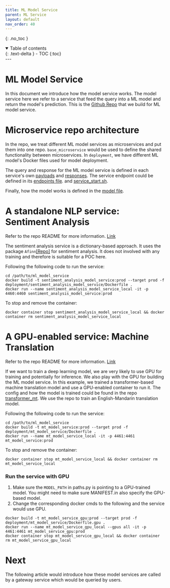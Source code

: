 ```yaml
---
title: ML Model Service
parent: ML Service
layout: default
nav_order: 40
---
```

{: .no_toc }

<details open markdown="block">
  <summary>
    Table of contents
  </summary>
  {: .text-delta }
- TOC
{:toc}
</details>
---

# ML Model Service
In this document we introduce how the model service works.
The model service here we refer to a service that feed the query into a ML model and return the model's prediction.
This is the [Github Repo](https://github.com/allyoushawn/ml_model_service) that we build for ML model service.

# Microservice repo architecture
In the repo, we treat different ML model services as microservices and put them into one repo.
`base_microservice` would be used to define the shared functionality between microservices.
In `deployment`, we have different ML model's Docker files used for model deployment.

The query and response for the ML model service is defined in each service's own
[payloads](https://github.com/allyoushawn/ml_model_service/blob/main/sentiment_analysis_model_service/sentiment_analysis_model_service/api/payloads.py) 
and [responses](https://github.com/allyoushawn/ml_model_service/blob/main/sentiment_analysis_model_service/sentiment_analysis_model_service/api/responses.py).
The service endpoint could be defined in its 
[endpoints file](https://github.com/allyoushawn/ml_model_service/blob/main/sentiment_analysis_model_service/sentiment_analysis_model_service/api/endpoints/sentiment_service.py).
and [service_start.sh](https://github.com/allyoushawn/ml_model_service/blob/main/sentiment_analysis_model_service/service_start.sh#L12).

Finally, how the model works is defined in the
[model file](https://github.com/allyoushawn/ml_model_service/blob/main/sentiment_analysis_model_service/sentiment_analysis_model_service/model/sentiment_model.py).



# A standalone NLP service: Sentiment Analysis
Refer to the repo README for more information.  [Link](https://github.com/allyoushawn/ml_model_service/tree/main/sentiment_analysis_model_service)

The sentiment analysis service is a dictionary-based approach. 
It uses the package `Afinn`[[Repo]](https://github.com/fnielsen/afinn) for sentiment analysis. It does not involved with
any training and therefore is suitable for a POC here.

Following the following code to run the service:
```
cd /path/to/ml_model_service
docker build -t sentiment_analysis_model_service:prod --target prod -f deployment/sentiment_analysis_model_service/Dockerfile .
docker run --name sentiment_analysis_model_service_local -it -p 4460:4460 sentiment_analysis_model_service:prod
```

To stop and remove the container:
```
docker container stop sentiment_analysis_model_service_local && docker container rm sentiment_analysis_model_service_local
```


# A GPU-enabled service: Machine Translation

Refer to the repo README for more information. [Link](https://github.com/allyoushawn/ml_model_service/tree/main/mt_model_service)

If we want to train a deep learning model, we are very likely to use GPU for training and potentially for inference.
We also play with the GPU for building the ML model service. In this example, we trained a transformer-based 
machine translation model and use a GPU-enabled container to run it. The config and how the model is trained could be
found in the repo [transformer_mt](https://github.com/allyoushawn/transformer_mt). We use the repo to train 
an English-Mandarin translation model. 

Following the following code to run the service:
```
cd /path/to/ml_model_service
docker build -t mt_model_service:prod --target prod -f deployment/mt_model_service/Dockerfile .
docker run --name mt_model_service_local -it -p 4461:4461 mt_model_service:prod
```

To stop and remove the container:
```
docker container stop mt_model_service_local && docker container rm mt_model_service_local
```

### Run the service with GPU
1. Make sure the `MODEL_PATH` in paths.py is pointing to a GPU-trained model. You might need to make sure MANIFEST.in also specify the GPU-based model.
2. Change the corresponding docker cmds to the following and the service would use GPU.
```
docker build -t mt_model_service_gpu:prod --target prod -f deployment/mt_model_service/Dockerfile.gpu .
docker run --name mt_model_service_gpu_local --gpus all -it -p 4461:4461 mt_model_service_gpu:prod
docker container stop mt_model_service_gpu_local && docker container rm mt_model_service_gpu_local
```

# Next
The following article would introduce how these model services are called by a gateway service which would be queried by
users.